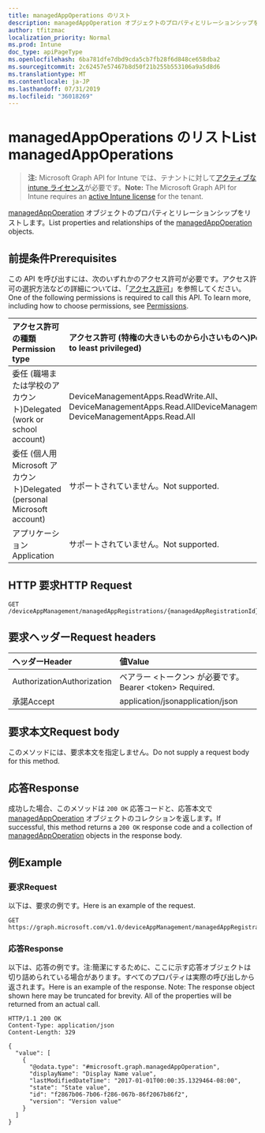 ```yaml
---
title: managedAppOperations のリスト
description: managedAppOperation オブジェクトのプロパティとリレーションシップをリストします。
author: tfitzmac
localization_priority: Normal
ms.prod: Intune
doc_type: apiPageType
ms.openlocfilehash: 6ba781dfe7dbd9cda5cb7fb28f6d848ce658dba2
ms.sourcegitcommit: 2c62457e57467b8d50f21b255b553106a9a5d8d6
ms.translationtype: MT
ms.contentlocale: ja-JP
ms.lasthandoff: 07/31/2019
ms.locfileid: "36018269"
---
```

# <a name="list-managedappoperations"></a><span data-ttu-id="176a9-103">managedAppOperations のリスト</span><span class="sxs-lookup"><span data-stu-id="176a9-103">List managedAppOperations</span></span>

> <span data-ttu-id="176a9-104">**注:** Microsoft Graph API for Intune では、テナントに対して[アクティブな intune ライセンス](https://go.microsoft.com/fwlink/?linkid=839381)が必要です。</span><span class="sxs-lookup"><span data-stu-id="176a9-104">**Note:** The Microsoft Graph API for Intune requires an [active Intune license](https://go.microsoft.com/fwlink/?linkid=839381) for the tenant.</span></span>

<span data-ttu-id="176a9-105">[managedAppOperation](../resources/intune-mam-managedappoperation.md) オブジェクトのプロパティとリレーションシップをリストします。</span><span class="sxs-lookup"><span data-stu-id="176a9-105">List properties and relationships of the [managedAppOperation](../resources/intune-mam-managedappoperation.md) objects.</span></span>

## <a name="prerequisites"></a><span data-ttu-id="176a9-106">前提条件</span><span class="sxs-lookup"><span data-stu-id="176a9-106">Prerequisites</span></span>
<span data-ttu-id="176a9-p101">この API を呼び出すには、次のいずれかのアクセス許可が必要です。アクセス許可の選択方法などの詳細については、「[アクセス許可](/graph/permissions-reference)」を参照してください。</span><span class="sxs-lookup"><span data-stu-id="176a9-p101">One of the following permissions is required to call this API. To learn more, including how to choose permissions, see [Permissions](/graph/permissions-reference).</span></span>

|<span data-ttu-id="176a9-109">アクセス許可の種類</span><span class="sxs-lookup"><span data-stu-id="176a9-109">Permission type</span></span>|<span data-ttu-id="176a9-110">アクセス許可 (特権の大きいものから小さいものへ)</span><span class="sxs-lookup"><span data-stu-id="176a9-110">Permissions (from most to least privileged)</span></span>|
|:---|:---|
|<span data-ttu-id="176a9-111">委任 (職場または学校のアカウント)</span><span class="sxs-lookup"><span data-stu-id="176a9-111">Delegated (work or school account)</span></span>|<span data-ttu-id="176a9-112">DeviceManagementApps.ReadWrite.All、DeviceManagementApps.Read.All</span><span class="sxs-lookup"><span data-stu-id="176a9-112">DeviceManagementApps.ReadWrite.All, DeviceManagementApps.Read.All</span></span>|
|<span data-ttu-id="176a9-113">委任 (個人用 Microsoft アカウント)</span><span class="sxs-lookup"><span data-stu-id="176a9-113">Delegated (personal Microsoft account)</span></span>|<span data-ttu-id="176a9-114">サポートされていません。</span><span class="sxs-lookup"><span data-stu-id="176a9-114">Not supported.</span></span>|
|<span data-ttu-id="176a9-115">アプリケーション</span><span class="sxs-lookup"><span data-stu-id="176a9-115">Application</span></span>|<span data-ttu-id="176a9-116">サポートされていません。</span><span class="sxs-lookup"><span data-stu-id="176a9-116">Not supported.</span></span>|

## <a name="http-request"></a><span data-ttu-id="176a9-117">HTTP 要求</span><span class="sxs-lookup"><span data-stu-id="176a9-117">HTTP Request</span></span>
<!-- {
  "blockType": "ignored"
}
-->
``` http
GET /deviceAppManagement/managedAppRegistrations/{managedAppRegistrationId}/operations
```

## <a name="request-headers"></a><span data-ttu-id="176a9-118">要求ヘッダー</span><span class="sxs-lookup"><span data-stu-id="176a9-118">Request headers</span></span>
|<span data-ttu-id="176a9-119">ヘッダー</span><span class="sxs-lookup"><span data-stu-id="176a9-119">Header</span></span>|<span data-ttu-id="176a9-120">値</span><span class="sxs-lookup"><span data-stu-id="176a9-120">Value</span></span>|
|:---|:---|
|<span data-ttu-id="176a9-121">Authorization</span><span class="sxs-lookup"><span data-stu-id="176a9-121">Authorization</span></span>|<span data-ttu-id="176a9-122">ベアラー &lt;トークン&gt; が必要です。</span><span class="sxs-lookup"><span data-stu-id="176a9-122">Bearer &lt;token&gt; Required.</span></span>|
|<span data-ttu-id="176a9-123">承諾</span><span class="sxs-lookup"><span data-stu-id="176a9-123">Accept</span></span>|<span data-ttu-id="176a9-124">application/json</span><span class="sxs-lookup"><span data-stu-id="176a9-124">application/json</span></span>|

## <a name="request-body"></a><span data-ttu-id="176a9-125">要求本文</span><span class="sxs-lookup"><span data-stu-id="176a9-125">Request body</span></span>
<span data-ttu-id="176a9-126">このメソッドには、要求本文を指定しません。</span><span class="sxs-lookup"><span data-stu-id="176a9-126">Do not supply a request body for this method.</span></span>

## <a name="response"></a><span data-ttu-id="176a9-127">応答</span><span class="sxs-lookup"><span data-stu-id="176a9-127">Response</span></span>
<span data-ttu-id="176a9-128">成功した場合、このメソッドは `200 OK` 応答コードと、応答本文で [managedAppOperation](../resources/intune-mam-managedappoperation.md) オブジェクトのコレクションを返します。</span><span class="sxs-lookup"><span data-stu-id="176a9-128">If successful, this method returns a `200 OK` response code and a collection of [managedAppOperation](../resources/intune-mam-managedappoperation.md) objects in the response body.</span></span>

## <a name="example"></a><span data-ttu-id="176a9-129">例</span><span class="sxs-lookup"><span data-stu-id="176a9-129">Example</span></span>

### <a name="request"></a><span data-ttu-id="176a9-130">要求</span><span class="sxs-lookup"><span data-stu-id="176a9-130">Request</span></span>
<span data-ttu-id="176a9-131">以下は、要求の例です。</span><span class="sxs-lookup"><span data-stu-id="176a9-131">Here is an example of the request.</span></span>
``` http
GET https://graph.microsoft.com/v1.0/deviceAppManagement/managedAppRegistrations/{managedAppRegistrationId}/operations
```

### <a name="response"></a><span data-ttu-id="176a9-132">応答</span><span class="sxs-lookup"><span data-stu-id="176a9-132">Response</span></span>
<span data-ttu-id="176a9-p102">以下は、応答の例です。注:簡潔にするために、ここに示す応答オブジェクトは切り詰められている場合があります。すべてのプロパティは実際の呼び出しから返されます。</span><span class="sxs-lookup"><span data-stu-id="176a9-p102">Here is an example of the response. Note: The response object shown here may be truncated for brevity. All of the properties will be returned from an actual call.</span></span>
``` http
HTTP/1.1 200 OK
Content-Type: application/json
Content-Length: 329

{
  "value": [
    {
      "@odata.type": "#microsoft.graph.managedAppOperation",
      "displayName": "Display Name value",
      "lastModifiedDateTime": "2017-01-01T00:00:35.1329464-08:00",
      "state": "State value",
      "id": "f2867b06-7b06-f286-067b-86f2067b86f2",
      "version": "Version value"
    }
  ]
}
```



